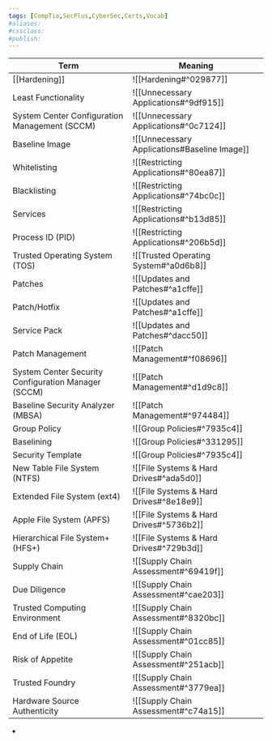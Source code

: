 ```yaml
---
tags: [CompTia,SecPlus,CyberSec,Certs,Vocab]
#aliases:
#cssclass:
#publish:
---
```


| Term                                                | Meaning                                      |
| --------------------------------------------------- | -------------------------------------------- |
| [[Hardening]]                                       | ![[Hardening#^029877]]                       |
| Least Functionality                                 | ![[Unnecessary Applications#^9df915]]        |
| System Center Configuration Management (SCCM)       | ![[Unnecessary Applications#^0c7124]]        |
| Baseline Image                                      | ![[Unnecessary Applications#Baseline Image]] |
| Whitelisting                                        | ![[Restricting Applications#^80ea87]]        |
| Blacklisting                                        | ![[Restricting Applications#^74bc0c]]        |
| Services                                            | ![[Restricting Applications#^b13d85]]        |
| Process ID (PID)                                    | ![[Restricting Applications#^206b5d]]        |
| Trusted Operating System (TOS)                      | ![[Trusted Operating System#^a0d6b8]]        |
| Patches                                             | ![[Updates and Patches#^a1cffe]]             |
| Patch/Hotfix                                        | ![[Updates and Patches#^a1cffe]]             |
| Service Pack                                        | ![[Updates and Patches#^dacc50]]             |
| Patch Management                                    | ![[Patch Management#^f08696]]                |
| System Center Security Configuration Manager (SCCM) | ![[Patch Management#^d1d9c8]]                |
| Baseline Security Analyzer (MBSA)                   | ![[Patch Management#^974484]]                |
| Group Policy                                        | ![[Group Policies#^7935c4]]                  |
| Baselining                                          | ![[Group Policies#^331295]]                  |
| Security Template                                   | ![[Group Policies#^7935c4]]                  |
| New Table File System (NTFS)                        | ![[File Systems & Hard Drives#^ada5d0]]      |
| Extended File System (ext4)                         | ![[File Systems & Hard Drives#^8e18e9]]      |
| Apple File System (APFS)                            | ![[File Systems & Hard Drives#^5736b2]]      |
| Hierarchical File System+ (HFS+)                    | ![[File Systems & Hard Drives#^729b3d]]      |
| Supply Chain                                        | ![[Supply Chain Assessment#^69419f]]         |
| Due Diligence                                       | ![[Supply Chain Assessment#^cae203]]         |
| Trusted Computing Environment                       | ![[Supply Chain Assessment#^8320bc]]         |
| End of Life (EOL)                                   | ![[Supply Chain Assessment#^01cc85]]         |
| Risk of Appetite                                    | ![[Supply Chain Assessment#^251acb]]         |
| Trusted Foundry                                     | ![[Supply Chain Assessment#^3779ea]]         |
| Hardware Source Authenticity                        | ![[Supply Chain Assessment#^c74a15]]                                             |

-